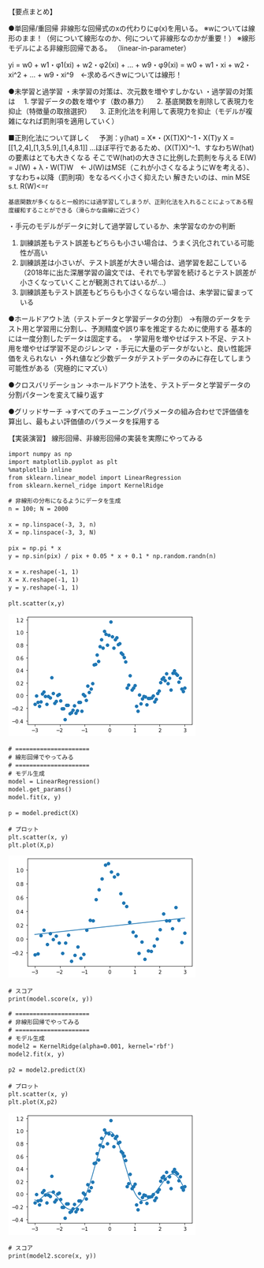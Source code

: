 【要点まとめ】

●単回帰/重回帰
非線形な回帰式のxの代わりにφ(x)を用いる。
※wについては線形のまま！（何について線形なのか、何について非線形なのかが重要！）
※線形モデルによる非線形回帰である。
（linear-in-parameter）

yi = w0 + w1・φ1(xi) + w2・φ2(xi) + ... + w9・φ9(xi)
   = w0 + w1・xi + w2・xi^2 + ... + w9・xi^9　←求めるべきwについては線形！


●未学習と過学習
・未学習の対策は、次元数を増やすしかない
・過学習の対策は
　1. 学習データの数を増やす（数の暴力）
　2. 基底関数を削除して表現力を抑止（特徴量の取捨選択）
　3. 正則化法を利用して表現力を抑止（モデルが複雑になれば罰則項を適用していく）

  ■正則化法について詳しく
  　予測：y(hat) = X*・(X(T)X)^-1・X(T)y
        X = [[1,2,4],[1,3,5.9],[1,4,8.1]] …ほぼ平行であるため、(X(T)X)^-1、すなわちW(hat)の要素はとても大きくなる
        そこでW(hat)の大きさに比例した罰則を与える
        E(W) = J(W) + λ・W(T)W　← J(W)はMSE（これが小さくなるようにWを考える）、すなわち+以降（罰則項）をなるべく小さく抑えたい
        解きたいのは、min MSE s.t. R(W)<=r

    基底関数が多くなると一般的には過学習してしまうが、正則化法を入れることによってある程度緩和することができる（滑らかな曲線に近づく）

・手元のモデルがデータに対して過学習しているか、未学習なのかの判断
  1. 訓練誤差もテスト誤差もどちらも小さい場合は、うまく汎化されている可能性が高い
  2. 訓練誤差は小さいが、テスト誤差が大きい場合は、過学習を起こしている
  （2018年に出た深層学習の論文では、それでも学習を続けるとテスト誤差が小さくなっていくことが観測されてはいるが…）
  3. 訓練誤差もテスト誤差もどちらも小さくならない場合は、未学習に留まっている

●ホールドアウト法（テストデータと学習データの分割）
→有限のデータをテスト用と学習用に分割し、予測精度や誤り率を推定するために使用する
  基本的には一度分割したデータは固定する。
  ・学習用を増やせばテスト不足、テスト用を増やせば学習不足のジレンマ
  ・手元に大量のデータがないと、良い性能評価をえられない
  ・外れ値など少数データがテストデータのみに存在してしまう可能性がある（究極的にマズい）

●クロスバリデーション
→ホールドアウト法を、テストデータと学習データの分割パターンを変えて繰り返す

●グリッドサーチ
→すべてのチューニングパラメータの組み合わせで評価値を算出し、最もよい評価値のパラメータを採用する


【実装演習】
線形回帰、非線形回帰の実装を実際にやってみる

```
import numpy as np
import matplotlib.pyplot as plt
%matplotlib inline
from sklearn.linear_model import LinearRegression
from sklearn.kernel_ridge import KernelRidge
```
```
# 非線形の分布になるようにデータを生成
n = 100; N = 2000

x = np.linspace(-3, 3, n)
X = np.linspace(-3, 3, N)

pix = np.pi * x
y = np.sin(pix) / pix + 0.05 * x + 0.1 * np.random.randn(n)

x = x.reshape(-1, 1)
X = X.reshape(-1, 1)
y = y.reshape(-1, 1)

plt.scatter(x,y)
```

![データ分布](https://github.com/kikukiku2004/rabbit/blob/main/report/Stage2_%E6%A9%9F%E6%A2%B0%E5%AD%A6%E7%BF%92/img/02_plot1.png)

```
# =====================
# 線形回帰でやってみる
# =====================
# モデル生成
model = LinearRegression()
model.get_params()
model.fit(x, y)

p = model.predict(X)

# プロット
plt.scatter(x, y)
plt.plot(X,p)
```

![線形回帰](https://github.com/kikukiku2004/rabbit/blob/main/report/Stage2_%E6%A9%9F%E6%A2%B0%E5%AD%A6%E7%BF%92/img/02_plot2.png)

```
# スコア
print(model.score(x, y))
```
```
# =====================
# 非線形回帰でやってみる
# =====================
# モデル生成
model2 = KernelRidge(alpha=0.001, kernel='rbf')
model2.fit(x, y)

p2 = model2.predict(X)

# プロット
plt.scatter(x, y)
plt.plot(X,p2)
```

![非線形回帰](https://github.com/kikukiku2004/rabbit/blob/main/report/Stage2_%E6%A9%9F%E6%A2%B0%E5%AD%A6%E7%BF%92/img/02_plot3.png)

```
# スコア
print(model2.score(x, y))
```
